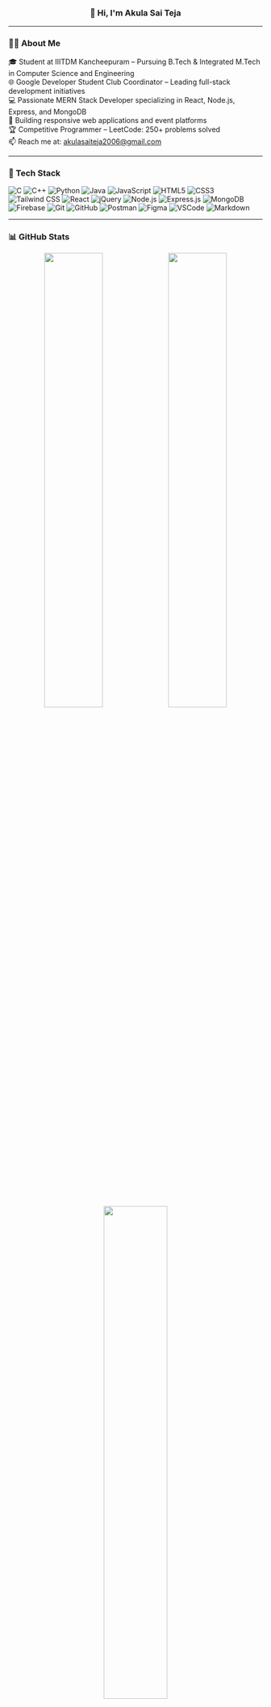 <div align="center">
  


### 👋 Hi, I'm Akula Sai Teja

</div>

---

### 👨‍💻 About Me
🎓 Student at IIITDM Kancheepuram – Pursuing B.Tech & Integrated M.Tech in Computer Science and Engineering  
🌐 Google Developer Student Club Coordinator – Leading full-stack development initiatives  
💻 Passionate MERN Stack Developer specializing in React, Node.js, Express, and MongoDB  
📱 Building responsive web applications and event platforms  
🏆 Competitive Programmer – LeetCode: 250+ problems solved  
📫 Reach me at: akulasaiteja2006@gmail.com

---

### 🚀 Tech Stack
![C](https://img.shields.io/badge/C-00599C?style=for-the-badge&logo=c&logoColor=white)
![C++](https://img.shields.io/badge/C++-00599C?style=for-the-badge&logo=c%2B%2B&logoColor=white)
![Python](https://img.shields.io/badge/Python-3776AB?style=for-the-badge&logo=python&logoColor=white)
![Java](https://img.shields.io/badge/Java-ED8B00?style=for-the-badge&logo=openjdk&logoColor=white)
![JavaScript](https://img.shields.io/badge/JavaScript-F7DF1E?style=for-the-badge&logo=javascript&logoColor=black)
![HTML5](https://img.shields.io/badge/HTML5-E34F26?style=for-the-badge&logo=html5&logoColor=white)
![CSS3](https://img.shields.io/badge/CSS3-1572B6?style=for-the-badge&logo=css3&logoColor=white)
![Tailwind CSS](https://img.shields.io/badge/Tailwind_CSS-06B6D4?style=for-the-badge&logo=tailwindcss&logoColor=white)
![React](https://img.shields.io/badge/React-20232A?style=for-the-badge&logo=react&logoColor=61DAFB)
![jQuery](https://img.shields.io/badge/jQuery-0769AD?style=for-the-badge&logo=jquery&logoColor=white)
![Node.js](https://img.shields.io/badge/Node.js-339933?style=for-the-badge&logo=nodedotjs&logoColor=white)
![Express.js](https://img.shields.io/badge/Express.js-000000?style=for-the-badge&logo=express&logoColor=white)
![MongoDB](https://img.shields.io/badge/MongoDB-47A248?style=for-the-badge&logo=mongodb&logoColor=white)
![Firebase](https://img.shields.io/badge/Firebase-FFCA28?style=for-the-badge&logo=firebase&logoColor=black)
![Git](https://img.shields.io/badge/Git-F05032?style=for-the-badge&logo=git&logoColor=white)
![GitHub](https://img.shields.io/badge/GitHub-181717?style=for-the-badge&logo=github&logoColor=white)
![Postman](https://img.shields.io/badge/Postman-FF6C37?style=for-the-badge&logo=postman&logoColor=white)
![Figma](https://img.shields.io/badge/Figma-F24E1E?style=for-the-badge&logo=figma&logoColor=white)
![VSCode](https://img.shields.io/badge/VS%20Code-007ACC?style=for-the-badge&logo=visual-studio-code&logoColor=white)
![Markdown](https://img.shields.io/badge/Markdown-000000?style=for-the-badge&logo=markdown&logoColor=white)

---

### 📊 GitHub Stats
<p align="center">
  <img src="https://github-readme-stats.vercel.app/api?username=SaiTeja-2101&show_icons=true&theme=radical" width="48%" />
  <img src="https://github-readme-stats.vercel.app/api/top-langs/?username=SaiTeja-2101&layout=compact&theme=radical" width="48%" />
</p>

<p align="center">
  <img src="https://github-readme-streak-stats.herokuapp.com/?user=SaiTeja-2101&theme=radical" width="50%" />
</p>

---

### 📫 Let's Connect
- 🔗 [LinkedIn](https://www.linkedin.com/in/akula-sai-teja-30034a327/)
- 💻 [GitHub](https://github.com/SaiTeja-2101)
- 📧 akulasaiteja2006@gmail.com

---

<div align="center">
  
### ⭐ Thanks for visiting! Feel free to explore my repositories ⭐

</div>
